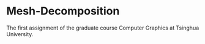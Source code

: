 # Mesh-Decomposition
The first assignment of the graduate course Computer Graphics at Tsinghua University.
